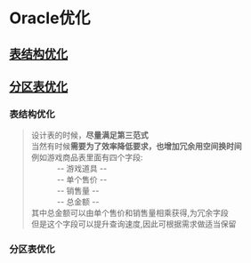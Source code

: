 # Oracle优化
## [表结构优化](###表结构优化)
## [分区表优化](#分区表优化)


### 表结构优化
> 设计表的时候，**尽量满足第三范式** <br/>
> 当然有时候**需要为了效率降低要求，也增加冗余用空间换时间** <br/>
> 例如游戏商品表里面有四个字段:  <br/>
> &emsp;&emsp;&emsp;    -- 游戏道具 --  <br/>
> &emsp;&emsp;&emsp;    -- 单个售价 --  <br/>
> &emsp;&emsp;&emsp;    -- 销售量 --    <br/>
> &emsp;&emsp;&emsp;    -- 总金额 --    <br/>
> 其中总金额可以由单个售价和销售量相乘获得,为冗余字段 <br/>
> 但是这个字段可以提升查询速度,因此可根据需求做适当保留 <br/>

### 分区表优化












